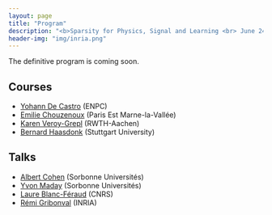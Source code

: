 ```yaml
---
layout: page
title: "Program"
description: "<b>Sparsity for Physics, Signal and Learning <br> June 24th - 27th 2019</b>"
header-img: "img/inria.png"
---
```


The definitive program is coming soon.

## Courses
* [Yohann De Castro](https://ydecastro.github.io/) (ENPC)
* [Emilie Chouzenoux](http://www-syscom.univ-mlv.fr/~chouzeno/) (Paris Est Marne-la-Vallée)
* [Karen Veroy-Grepl](https://www.aices.rwth-aachen.de/en/about-aices/people/principal-investigators/details-zur-person/veroy-grepl) (RWTH-Aachen)
* [Bernard Haasdonk](https://www.ians.uni-stuttgart.de/institute/team/Haasdonk-00005/) (Stuttgart University)

## Talks
* [Albert Cohen](https://www.ljll.math.upmc.fr/cohen/) (Sorbonne Universités)
* [Yvon Maday](https://www.ljll.math.upmc.fr/maday/) (Sorbonne Universités)
* [Laure Blanc-Féraud](http://www-sop.inria.fr/members/Laure.Blanc_Feraud/) (CNRS)
* [Rémi Gribonval](https://people.irisa.fr/Remi.Gribonval/) (INRIA)
